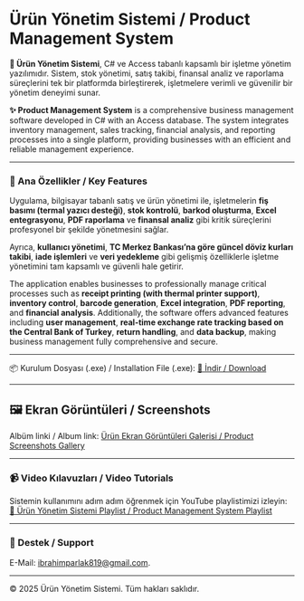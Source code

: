 # Ürün Yönetim Sistemi / Product Management System

**🌟 Ürün Yönetim Sistemi**, C# ve Access tabanlı kapsamlı bir işletme yönetim yazılımıdır. Sistem, stok yönetimi, satış takibi, finansal analiz ve raporlama süreçlerini tek bir platformda birleştirerek, işletmelere verimli ve güvenilir bir yönetim deneyimi sunar.

**✨ Product Management System** is a comprehensive business management software developed in C# with an Access database. The system integrates inventory management, sales tracking, financial analysis, and reporting processes into a single platform, providing businesses with an efficient and reliable management experience.

---

### 🚀 Ana Özellikler / Key Features

Uygulama, bilgisayar tabanlı satış ve ürün yönetimi ile, işletmelerin **fiş basımı (termal yazıcı desteği)**, **stok kontrolü**, **barkod oluşturma**, **Excel entegrasyonu**, **PDF raporlama** ve **finansal analiz** gibi kritik süreçlerini profesyonel bir şekilde yönetmesini sağlar.

Ayrıca, **kullanıcı yönetimi**, **TC Merkez Bankası’na göre güncel döviz kurları takibi**, **iade işlemleri** ve **veri yedekleme** gibi gelişmiş özelliklerle işletme yönetimini tam kapsamlı ve güvenli hale getirir.

The application enables businesses to professionally manage critical processes such as **receipt printing (with thermal printer support)**, **inventory control**, **barcode generation**, **Excel integration**, **PDF reporting**, and **financial analysis**. Additionally, the software offers advanced features including **user management**, **real-time exchange rate tracking based on the Central Bank of Turkey**, **return handling**, and **data backup**, making business management fully comprehensive and secure.

---

📦 Kurulum Dosyası (.exe) / Installation File (.exe): [🔗 İndir / Download](https://drive.google.com/file/d/1cAoHV6GR8eTbx1QWRXVKFuZVp0RTCMYH/view?usp=drive_link)


---

## 🖼️ Ekran Görüntüleri / Screenshots

Albüm linki / Album link: [Ürün Ekran Görüntüleri Galerisi / Product Screenshots Gallery](https://imgur.com/a/jVF7XZX)

---

### 📹 Video Kılavuzları / Video Tutorials

Sistemin kullanımını adım adım öğrenmek için YouTube playlistimizi izleyin: [🎥 Ürün Yönetim Sistemi Playlist / Product Management System Playlist](https://www.youtube.com/playlist?list=PLJGbvGEHAv5L9uyb1qMSVuEXKhzaq3qo5)


---

### 💬 Destek / Support

E-Mail: ibrahimparlak819@gmail.com.

---

© 2025 Ürün Yönetim Sistemi. Tüm hakları saklıdır.
